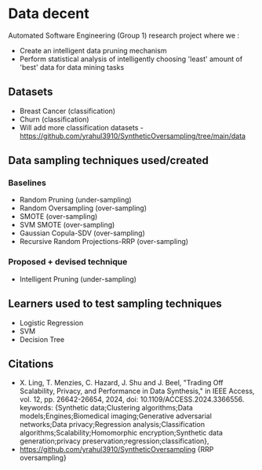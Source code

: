 # Data decent
Automated Software Engineering (Group 1) research project where we :
* Create an intelligent data pruning mechanism
* Perform statistical analysis of intelligently choosing 'least' amount of 'best' data  for data mining tasks

## Datasets
- Breast Cancer (classification)
- Churn (classification)
- Will add more classification datasets - https://github.com/yrahul3910/SyntheticOversampling/tree/main/data

## Data sampling techniques used/created
### Baselines
- Random Pruning (under-sampling)
- Random Oversampling (over-sampling)
- SMOTE (over-sampling)
- SVM SMOTE (over-sampling)
- Gaussian Copula-SDV (over-sampling)
- Recursive Random Projections-RRP (over-sampling)
### Proposed + devised technique 
- Intelligent Pruning (under-sampling)
  
## Learners used to test sampling techniques
- Logistic Regression
- SVM
- Decision Tree

## Citations
* X. Ling, T. Menzies, C. Hazard, J. Shu and J. Beel, "Trading Off Scalability, Privacy, and Performance in Data Synthesis," in IEEE Access, vol. 12, pp. 26642-26654, 2024, doi: 10.1109/ACCESS.2024.3366556.
keywords: {Synthetic data;Clustering algorithms;Data models;Engines;Biomedical imaging;Generative adversarial networks;Data privacy;Regression analysis;Classification algorithms;Scalability;Homomorphic encryption;Synthetic data generation;privacy preservation;regression;classification},
* https://github.com/yrahul3910/SyntheticOversampling {RRP oversampling}

